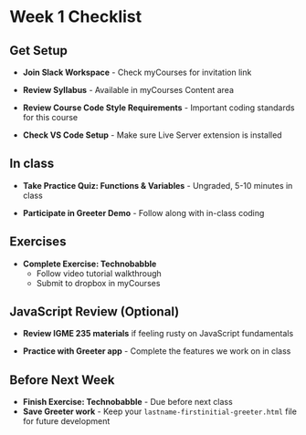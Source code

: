 # Week 1 Checklist

## Get Setup

- **Join Slack Workspace** - Check myCourses for invitation link

- **Review Syllabus** - Available in myCourses Content area

- **Review Course Code Style Requirements** - Important coding standards for this course

- **Check VS Code Setup** - Make sure Live Server extension is installed

## In class

- **Take Practice Quiz: Functions & Variables** - Ungraded, 5-10 minutes in class

- **Participate in Greeter Demo** - Follow along with in-class coding

## Exercises

- **Complete Exercise: Technobabble**
  - Follow video tutorial walkthrough
  - Submit to dropbox in myCourses

## JavaScript Review (Optional)

- **Review IGME 235 materials** if feeling rusty on JavaScript fundamentals

- **Practice with Greeter app** - Complete the features we work on in class

## Before Next Week

- **Finish Exercise: Technobabble** - Due before next class
- **Save Greeter work** - Keep your `lastname-firstinitial-greeter.html` file for future development

